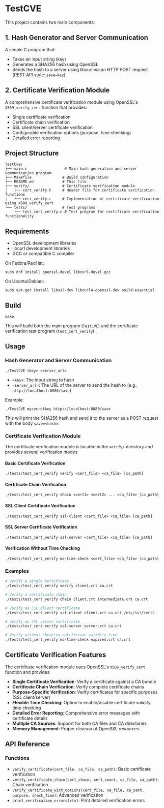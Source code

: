 # TestCVE

This project contains two main components:

## 1. Hash Generator and Server Communication
A simple C program that:
- Takes an input string (key)
- Generates a SHA256 hash using OpenSSL
- Sends the hash to a server using libcurl via an HTTP POST request (REST API style: `save=key`)

## 2. Certificate Verification Module
A comprehensive certificate verification module using OpenSSL's `X509_verify_cert` function that provides:
- Single certificate verification
- Certificate chain verification
- SSL client/server certificate verification
- Configurable verification options (purpose, time checking)
- Detailed error reporting

## Project Structure

```
TestCve/
├── main.c                 # Main hash generation and server communication program
├── Makefile              # Build configuration
├── README.md             # This file
├── verify/               # Certificate verification module
│   ├── cert_verify.h     # Header file for certificate verification functions
│   └── cert_verify.c     # Implementation of certificate verification using X509_verify_cert
└── tests/                # Test programs
    └── test_cert_verify.c # Test program for certificate verification functionality
```

## Requirements
- OpenSSL development libraries
- libcurl development libraries
- GCC or compatible C compiler

On Fedora/RedHat:
```
sudo dnf install openssl-devel libcurl-devel gcc
```

On Ubuntu/Debian:
```
sudo apt-get install libssl-dev libcurl4-openssl-dev build-essential
```

## Build
```
make
```

This will build both the main program (`TestCVE`) and the certificate verification test program (`test_cert_verify`).

## Usage

### Hash Generator and Server Communication
```
./TestCVE <key> <server_url>
```

- `<key>`: The input string to hash
- `<server_url>`: The URL of the server to send the hash to (e.g., `http://localhost:8080/save`)

Example:
```
./TestCVE mysecretkey http://localhost:8080/save
```

This will print the SHA256 hash and send it to the server as a POST request with the body `save=<hash>`.

### Certificate Verification Module

The certificate verification module is located in the `verify/` directory and provides several verification modes:

#### Basic Certificate Verification
```
./tests/test_cert_verify verify <cert_file> <ca_file> [ca_path]
```

#### Certificate Chain Verification
```
./tests/test_cert_verify chain <cert1> <cert2> ... <ca_file> [ca_path]
```

#### SSL Client Certificate Verification
```
./tests/test_cert_verify ssl-client <cert_file> <ca_file> [ca_path]
```

#### SSL Server Certificate Verification
```
./tests/test_cert_verify ssl-server <cert_file> <ca_file> [ca_path]
```

#### Verification Without Time Checking
```
./tests/test_cert_verify no-time-check <cert_file> <ca_file> [ca_path]
```

### Examples

```bash
# Verify a single certificate
./tests/test_cert_verify verify client.crt ca.crt

# Verify a certificate chain
./tests/test_cert_verify chain client.crt intermediate.crt ca.crt

# Verify as SSL client certificate
./tests/test_cert_verify ssl-client client.crt ca.crt /etc/ssl/certs

# Verify as SSL server certificate
./tests/test_cert_verify ssl-server server.crt ca.crt

# Verify without checking certificate validity time
./tests/test_cert_verify no-time-check expired.crt ca.crt
```

## Certificate Verification Features

The certificate verification module uses OpenSSL's `X509_verify_cert` function and provides:

- **Single Certificate Verification**: Verify a certificate against a CA bundle
- **Certificate Chain Verification**: Verify complete certificate chains
- **Purpose-Specific Verification**: Verify certificates for specific purposes (SSL client/server)
- **Flexible Time Checking**: Option to enable/disable certificate validity time checking
- **Detailed Error Reporting**: Comprehensive error messages with certificate details
- **Multiple CA Sources**: Support for both CA files and CA directories
- **Memory Management**: Proper cleanup of OpenSSL resources

## API Reference

### Functions

- `verify_certificate(cert_file, ca_file, ca_path)`: Basic certificate verification
- `verify_certificate_chain(cert_chain, cert_count, ca_file, ca_path)`: Chain verification
- `verify_certificate_with_options(cert_file, ca_file, ca_path, purpose, check_time)`: Advanced verification
- `print_verification_errors(ctx)`: Print detailed verification errors 
